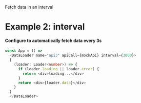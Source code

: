 Fetch data in an interval

# Example 2: interval

#### Configure to automatically fetch data every 3s

```typescript
const App = () =>
  <DataLoader name="api3" apiCall={mockApi} interval={3000}>
  {
    (loader: Loader<number>) => {
      if (loader.loading || loader.error) {
        return <div>loading...</div>
      }
      return <div>{loader.data}</div>
    }
  }
  </DataLoader>
```

